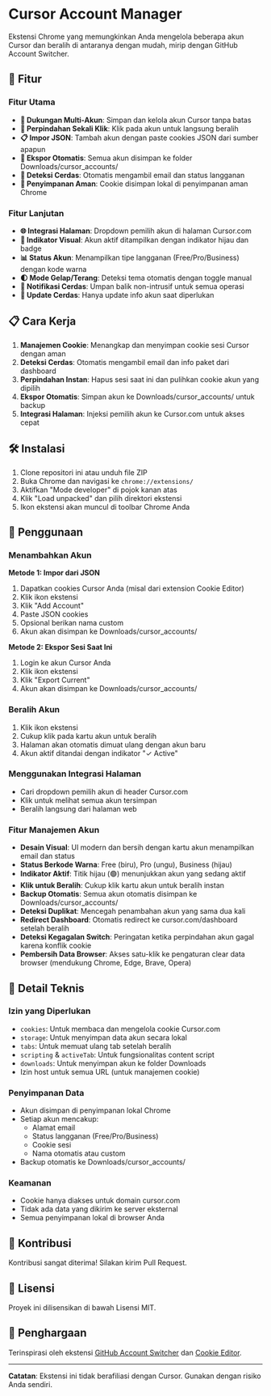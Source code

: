 # Cursor Account Manager

Ekstensi Chrome yang memungkinkan Anda mengelola beberapa akun Cursor dan beralih di antaranya dengan mudah, mirip dengan GitHub Account Switcher.

## 🚀 Fitur

### Fitur Utama

- **👤 Dukungan Multi-Akun**: Simpan dan kelola akun Cursor tanpa batas
- **🔄 Perpindahan Sekali Klik**: Klik pada akun untuk langsung beralih
- **📋 Impor JSON**: Tambah akun dengan paste cookies JSON dari sumber apapun
- **💾 Ekspor Otomatis**: Semua akun disimpan ke folder Downloads/cursor_accounts/
- **📧 Deteksi Cerdas**: Otomatis mengambil email dan status langganan
- **🔐 Penyimpanan Aman**: Cookie disimpan lokal di penyimpanan aman Chrome

### Fitur Lanjutan

- **🌐 Integrasi Halaman**: Dropdown pemilih akun di halaman Cursor.com
- **🚦 Indikator Visual**: Akun aktif ditampilkan dengan indikator hijau dan badge
- **📊 Status Akun**: Menampilkan tipe langganan (Free/Pro/Business) dengan kode warna
- **🌓 Mode Gelap/Terang**: Deteksi tema otomatis dengan toggle manual
- **🔔 Notifikasi Cerdas**: Umpan balik non-intrusif untuk semua operasi
- **🎯 Update Cerdas**: Hanya update info akun saat diperlukan

## 📋 Cara Kerja

1. **Manajemen Cookie**: Menangkap dan menyimpan cookie sesi Cursor dengan aman
2. **Deteksi Cerdas**: Otomatis mengambil email dan info paket dari dashboard
3. **Perpindahan Instan**: Hapus sesi saat ini dan pulihkan cookie akun yang dipilih
4. **Ekspor Otomatis**: Simpan akun ke Downloads/cursor_accounts/ untuk backup
5. **Integrasi Halaman**: Injeksi pemilih akun ke Cursor.com untuk akses cepat

## 🛠️ Instalasi

1. Clone repositori ini atau unduh file ZIP
2. Buka Chrome dan navigasi ke `chrome://extensions/`
3. Aktifkan "Mode developer" di pojok kanan atas
4. Klik "Load unpacked" dan pilih direktori ekstensi
5. Ikon ekstensi akan muncul di toolbar Chrome Anda

## 📖 Penggunaan

### Menambahkan Akun

**Metode 1: Impor dari JSON**

1. Dapatkan cookies Cursor Anda (misal dari extension Cookie Editor)
2. Klik ikon ekstensi
3. Klik "Add Account"
4. Paste JSON cookies
5. Opsional berikan nama custom
6. Akun akan disimpan ke Downloads/cursor_accounts/

**Metode 2: Ekspor Sesi Saat Ini**

1. Login ke akun Cursor Anda
2. Klik ikon ekstensi
3. Klik "Export Current"
4. Akun akan disimpan ke Downloads/cursor_accounts/

### Beralih Akun

1. Klik ikon ekstensi
2. Cukup klik pada kartu akun untuk beralih
3. Halaman akan otomatis dimuat ulang dengan akun baru
4. Akun aktif ditandai dengan indikator "✓ Active"

### Menggunakan Integrasi Halaman

- Cari dropdown pemilih akun di header Cursor.com
- Klik untuk melihat semua akun tersimpan
- Beralih langsung dari halaman web

### Fitur Manajemen Akun

- **Desain Visual**: UI modern dan bersih dengan kartu akun menampilkan email dan status
- **Status Berkode Warna**: Free (biru), Pro (ungu), Business (hijau)
- **Indikator Aktif**: Titik hijau (🟢) menunjukkan akun yang sedang aktif
- **Klik untuk Beralih**: Cukup klik kartu akun untuk beralih instan
- **Backup Otomatis**: Semua akun otomatis disimpan ke Downloads/cursor_accounts/
- **Deteksi Duplikat**: Mencegah penambahan akun yang sama dua kali
- **Redirect Dashboard**: Otomatis redirect ke cursor.com/dashboard setelah beralih
- **Deteksi Kegagalan Switch**: Peringatan ketika perpindahan akun gagal karena konflik cookie
- **Pembersih Data Browser**: Akses satu-klik ke pengaturan clear data browser (mendukung Chrome, Edge, Brave, Opera)

## 🔧 Detail Teknis

### Izin yang Diperlukan

- `cookies`: Untuk membaca dan mengelola cookie Cursor.com
- `storage`: Untuk menyimpan data akun secara lokal
- `tabs`: Untuk memuat ulang tab setelah beralih
- `scripting` & `activeTab`: Untuk fungsionalitas content script
- `downloads`: Untuk menyimpan akun ke folder Downloads
- Izin host untuk semua URL (untuk manajemen cookie)

### Penyimpanan Data

- Akun disimpan di penyimpanan lokal Chrome
- Setiap akun mencakup:
  - Alamat email
  - Status langganan (Free/Pro/Business)
  - Cookie sesi
  - Nama otomatis atau custom
- Backup otomatis ke Downloads/cursor_accounts/

### Keamanan

- Cookie hanya diakses untuk domain cursor.com
- Tidak ada data yang dikirim ke server eksternal
- Semua penyimpanan lokal di browser Anda

## 🤝 Kontribusi

Kontribusi sangat diterima! Silakan kirim Pull Request.

## 📄 Lisensi

Proyek ini dilisensikan di bawah Lisensi MIT.

## 🙏 Penghargaan

Terinspirasi oleh ekstensi [GitHub Account Switcher](https://github.com/yuezk/github-account-switcher) dan [Cookie Editor](https://github.com/Moustachauve/cookie-editor).

---

**Catatan**: Ekstensi ini tidak berafiliasi dengan Cursor. Gunakan dengan risiko Anda sendiri.

